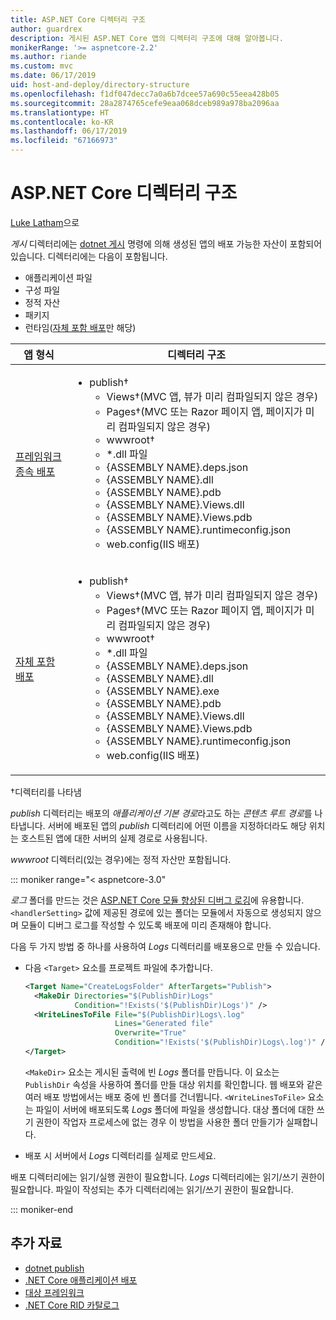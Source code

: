 ```yaml
---
title: ASP.NET Core 디렉터리 구조
author: guardrex
description: 게시된 ASP.NET Core 앱의 디렉터리 구조에 대해 알아봅니다.
monikerRange: '>= aspnetcore-2.2'
ms.author: riande
ms.custom: mvc
ms.date: 06/17/2019
uid: host-and-deploy/directory-structure
ms.openlocfilehash: f1df047decc7a0a6b7dcee57a690c55eea428b05
ms.sourcegitcommit: 28a2874765cefe9eaa068dceb989a978ba2096aa
ms.translationtype: HT
ms.contentlocale: ko-KR
ms.lasthandoff: 06/17/2019
ms.locfileid: "67166973"
---
```

# <a name="aspnet-core-directory-structure"></a>ASP.NET Core 디렉터리 구조

[Luke Latham](https://github.com/guardrex)으로

*게시* 디렉터리에는 [dotnet 게시](/dotnet/core/tools/dotnet-publish) 명령에 의해 생성된 앱의 배포 가능한 자산이 포함되어 있습니다. 디렉터리에는 다음이 포함됩니다.

* 애플리케이션 파일
* 구성 파일
* 정적 자산
* 패키지
* 런타임([자체 포함 배포](/dotnet/core/deploying/#self-contained-deployments-scd)만 해당)

| 앱 형식 | 디렉터리 구조 |
| -------- | ------------------- |
| [프레임워크 종속 배포](/dotnet/core/deploying/#framework-dependent-deployments-fdd) | <ul><li>publish&dagger;<ul><li>Views&dagger;(MVC 앱, 뷰가 미리 컴파일되지 않은 경우)</li><li>Pages&dagger;(MVC 또는 Razor 페이지 앱, 페이지가 미리 컴파일되지 않은 경우)</li><li>wwwroot&dagger;</li><li>*\.dll 파일</li><li>{ASSEMBLY NAME}.deps.json</li><li>{ASSEMBLY NAME}.dll</li><li>{ASSEMBLY NAME}.pdb</li><li>{ASSEMBLY NAME}.Views.dll</li><li>{ASSEMBLY NAME}.Views.pdb</li><li>{ASSEMBLY NAME}.runtimeconfig.json</li><li>web.config(IIS 배포)</li></ul></li></ul> |
| [자체 포함 배포](/dotnet/core/deploying/#self-contained-deployments-scd) | <ul><li>publish&dagger;<ul><li>Views&dagger;(MVC 앱, 뷰가 미리 컴파일되지 않은 경우)</li><li>Pages&dagger;(MVC 또는 Razor 페이지 앱, 페이지가 미리 컴파일되지 않은 경우)</li><li>wwwroot&dagger;</li><li>\*.dll 파일</li><li>{ASSEMBLY NAME}.deps.json</li><li>{ASSEMBLY NAME}.dll</li><li>{ASSEMBLY NAME}.exe</li><li>{ASSEMBLY NAME}.pdb</li><li>{ASSEMBLY NAME}.Views.dll</li><li>{ASSEMBLY NAME}.Views.pdb</li><li>{ASSEMBLY NAME}.runtimeconfig.json</li><li>web.config(IIS 배포)</li></ul></li></ul> |

&dagger;디렉터리를 나타냄

*publish* 디렉터리는 배포의 *애플리케이션 기본 경로*라고도 하는 *콘텐츠 루트 경로*를 나타냅니다. 서버에 배포된 앱의 *publish* 디렉터리에 어떤 이름을 지정하더라도 해당 위치는 호스트된 앱에 대한 서버의 실제 경로로 사용됩니다.

*wwwroot* 디렉터리(있는 경우)에는 정적 자산만 포함됩니다.

::: moniker range="< aspnetcore-3.0"

*로그* 폴더를 만드는 것은 [ASP.NET Core 모듈 향상된 디버그 로깅](xref:host-and-deploy/aspnet-core-module#enhanced-diagnostic-logs)에 유용합니다. `<handlerSetting>` 값에 제공된 경로에 있는 폴더는 모듈에서 자동으로 생성되지 않으며 모듈이 디버그 로그를 작성할 수 있도록 배포에 미리 존재해야 합니다.

다음 두 가지 방법 중 하나를 사용하여 *Logs* 디렉터리를 배포용으로 만들 수 있습니다.

* 다음 `<Target>` 요소를 프로젝트 파일에 추가합니다.

   ```xml
   <Target Name="CreateLogsFolder" AfterTargets="Publish">
     <MakeDir Directories="$(PublishDir)Logs" 
              Condition="!Exists('$(PublishDir)Logs')" />
     <WriteLinesToFile File="$(PublishDir)Logs\.log" 
                       Lines="Generated file" 
                       Overwrite="True" 
                       Condition="!Exists('$(PublishDir)Logs\.log')" />
   </Target>
   ```

   `<MakeDir>` 요소는 게시된 출력에 빈 *Logs* 폴더를 만듭니다. 이 요소는 `PublishDir` 속성을 사용하여 폴더를 만들 대상 위치를 확인합니다. 웹 배포와 같은 여러 배포 방법에서는 배포 중에 빈 폴더를 건너뜁니다. `<WriteLinesToFile>` 요소는 파일이 서버에 배포되도록 *Logs* 폴더에 파일을 생성합니다. 대상 폴더에 대한 쓰기 권한이 작업자 프로세스에 없는 경우 이 방법을 사용한 폴더 만들기가 실패합니다.

* 배포 시 서버에서 *Logs* 디렉터리를 실제로 만드세요.

배포 디렉터리에는 읽기/실행 권한이 필요합니다. *Logs* 디렉터리에는 읽기/쓰기 권한이 필요합니다. 파일이 작성되는 추가 디렉터리에는 읽기/쓰기 권한이 필요합니다.

::: moniker-end

## <a name="additional-resources"></a>추가 자료

* [dotnet publish](/dotnet/core/tools/dotnet-publish)
* [.NET Core 애플리케이션 배포](/dotnet/core/deploying/)
* [대상 프레임워크](/dotnet/standard/frameworks)
* [.NET Core RID 카탈로그](/dotnet/core/rid-catalog)
